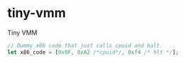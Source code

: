 # tiny-vmm
Tiny VMM


```rust
// Dummy x86 code that just calls cpuid and halt.
let x86_code = [0x0F, 0xA2 /*cpuid*/, 0xf4 /* hlt */];
```
